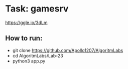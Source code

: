 # Task: gamesrv 
https://ggle.io/3dLm

## How to run:


   - git clone https://github.com/Apollo1207/AlgoritmLabs 
   - cd AlgoritmLabs/Lab-23
   - python3 app.py 


